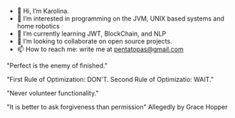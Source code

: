 - 👋 Hi, I’m Karolina.
- 👀 I’m interested in programming on the JVM, UNIX based systems and home robotics
- 🌱 I’m currently learning JWT, BlockChain, and NLP
- 💞️ I’m looking to collaborate on open source projects.
- 📫 How to reach me: write me at pentatopas@gmail.com


"Perfect is the enemy of finished." 

"First Rule of Optimization: DON'T. 
Second Rule of Optimizatio: WAIT."

"Never volunteer functionality."

"It is better to ask forgiveness than permission" Allegedly by Grace Hopper




<!---
rakolina/rakolina is a ✨ special ✨ repository because its `README.md` (this file) appears on your GitHub profile.
You can click the Preview link to take a look at your changes.
--->
